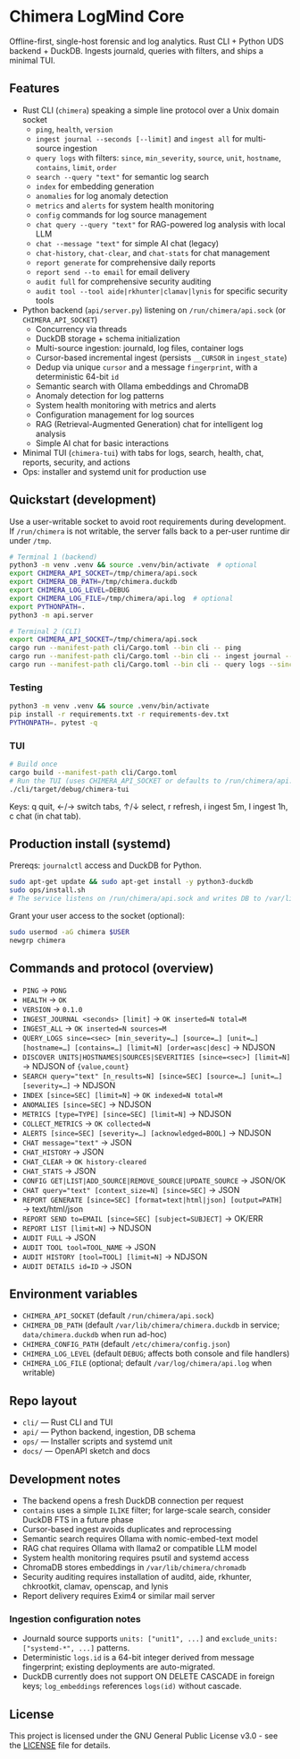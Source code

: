 # Chimera LogMind Core

Offline-first, single-host forensic and log analytics. Rust CLI + Python UDS backend + DuckDB. Ingests journald, queries with filters, and ships a minimal TUI.

## Features
- Rust CLI (`chimera`) speaking a simple line protocol over a Unix domain socket
  - `ping`, `health`, `version`
  - `ingest journal --seconds [--limit]` and `ingest all` for multi-source ingestion
  - `query logs` with filters: `since`, `min_severity`, `source`, `unit`, `hostname`, `contains`, `limit`, `order`
  - `search --query "text"` for semantic log search
  - `index` for embedding generation
  - `anomalies` for log anomaly detection
  - `metrics` and `alerts` for system health monitoring
  - `config` commands for log source management
  - `chat query --query "text"` for RAG-powered log analysis with local LLM
  - `chat --message "text"` for simple AI chat (legacy)
  - `chat-history`, `chat-clear`, and `chat-stats` for chat management
  - `report generate` for comprehensive daily reports
  - `report send --to email` for email delivery
  - `audit full` for comprehensive security auditing
  - `audit tool --tool aide|rkhunter|clamav|lynis` for specific security tools
- Python backend (`api/server.py`) listening on `/run/chimera/api.sock` (or `CHIMERA_API_SOCKET`)
  - Concurrency via threads
  - DuckDB storage + schema initialization
  - Multi-source ingestion: journald, log files, container logs
  - Cursor-based incremental ingest (persists `__CURSOR` in `ingest_state`)
  - Dedup via unique `cursor` and a message `fingerprint`, with a deterministic 64-bit `id`
  - Semantic search with Ollama embeddings and ChromaDB
  - Anomaly detection for log patterns
  - System health monitoring with metrics and alerts
  - Configuration management for log sources
  - RAG (Retrieval-Augmented Generation) chat for intelligent log analysis
  - Simple AI chat for basic interactions
- Minimal TUI (`chimera-tui`) with tabs for logs, search, health, chat, reports, security, and actions
- Ops: installer and systemd unit for production use

## Quickstart (development)
Use a user-writable socket to avoid root requirements during development. If `/run/chimera` is not writable, the server falls back to a per-user runtime dir under `/tmp`.

```bash
# Terminal 1 (backend)
python3 -m venv .venv && source .venv/bin/activate  # optional
export CHIMERA_API_SOCKET=/tmp/chimera/api.sock
export CHIMERA_DB_PATH=/tmp/chimera.duckdb
export CHIMERA_LOG_LEVEL=DEBUG
export CHIMERA_LOG_FILE=/tmp/chimera/api.log  # optional
export PYTHONPATH=.
python3 -m api.server
```

```bash
# Terminal 2 (CLI)
export CHIMERA_API_SOCKET=/tmp/chimera/api.sock
cargo run --manifest-path cli/Cargo.toml --bin cli -- ping
cargo run --manifest-path cli/Cargo.toml --bin cli -- ingest journal --seconds 300 --limit 100
cargo run --manifest-path cli/Cargo.toml --bin cli -- query logs --since 600 --limit 20
```
### Testing

```bash
python3 -m venv .venv && source .venv/bin/activate
pip install -r requirements.txt -r requirements-dev.txt
PYTHONPATH=. pytest -q
```

### TUI
```bash
# Build once
cargo build --manifest-path cli/Cargo.toml
# Run the TUI (uses CHIMERA_API_SOCKET or defaults to /run/chimera/api.sock)
./cli/target/debug/chimera-tui
```
Keys: q quit, ←/→ switch tabs, ↑/↓ select, r refresh, i ingest 5m, I ingest 1h, c chat (in chat tab).

## Production install (systemd)
Prereqs: `journalctl` access and DuckDB for Python.

```bash
sudo apt-get update && sudo apt-get install -y python3-duckdb
sudo ops/install.sh
# The service listens on /run/chimera/api.sock and writes DB to /var/lib/chimera/chimera.duckdb
```
Grant your user access to the socket (optional):
```bash
sudo usermod -aG chimera $USER
newgrp chimera
```

## Commands and protocol (overview)
- `PING` → `PONG`
- `HEALTH` → `OK`
- `VERSION` → `0.1.0`
- `INGEST_JOURNAL <seconds> [limit]` → `OK inserted=N total=M`
- `INGEST_ALL` → `OK inserted=N sources=M`
- `QUERY_LOGS since=<sec> [min_severity=…] [source=…] [unit=…] [hostname=…] [contains=…] [limit=N] [order=asc|desc]` → NDJSON
- `DISCOVER UNITS|HOSTNAMES|SOURCES|SEVERITIES [since=<sec>] [limit=N]` → NDJSON of `{value,count}`
- `SEARCH query="text" [n_results=N] [since=SEC] [source=…] [unit=…] [severity=…]` → NDJSON
- `INDEX [since=SEC] [limit=N]` → `OK indexed=N total=M`
- `ANOMALIES [since=SEC]` → NDJSON
- `METRICS [type=TYPE] [since=SEC] [limit=N]` → NDJSON
- `COLLECT_METRICS` → `OK collected=N`
- `ALERTS [since=SEC] [severity=…] [acknowledged=BOOL]` → NDJSON
- `CHAT message="text"` → JSON
- `CHAT_HISTORY` → JSON
- `CHAT_CLEAR` → `OK history-cleared`
- `CHAT_STATS` → JSON
- `CONFIG GET|LIST|ADD_SOURCE|REMOVE_SOURCE|UPDATE_SOURCE` → JSON/OK
- `CHAT query="text" [context_size=N] [since=SEC]` → JSON
- `REPORT GENERATE [since=SEC] [format=text|html|json] [output=PATH]` → text/html/json
- `REPORT SEND to=EMAIL [since=SEC] [subject=SUBJECT]` → OK/ERR
- `REPORT LIST [limit=N]` → NDJSON
- `AUDIT FULL` → JSON
- `AUDIT TOOL tool=TOOL_NAME` → JSON
- `AUDIT HISTORY [tool=TOOL] [limit=N]` → NDJSON
- `AUDIT DETAILS id=ID` → JSON

## Environment variables
- `CHIMERA_API_SOCKET` (default `/run/chimera/api.sock`)
- `CHIMERA_DB_PATH` (default `/var/lib/chimera/chimera.duckdb` in service; `data/chimera.duckdb` when run ad-hoc)
- `CHIMERA_CONFIG_PATH` (default `/etc/chimera/config.json`)
- `CHIMERA_LOG_LEVEL` (default `DEBUG`; affects both console and file handlers)
- `CHIMERA_LOG_FILE` (optional; default `/var/log/chimera/api.log` when writable)

## Repo layout
- `cli/` — Rust CLI and TUI
- `api/` — Python backend, ingestion, DB schema
- `ops/` — Installer scripts and systemd unit
- `docs/` — OpenAPI sketch and docs

## Development notes
- The backend opens a fresh DuckDB connection per request
- `contains` uses a simple `ILIKE` filter; for large-scale search, consider DuckDB FTS in a future phase
- Cursor-based ingest avoids duplicates and reprocessing
- Semantic search requires Ollama with nomic-embed-text model
- RAG chat requires Ollama with llama2 or compatible LLM model
- System health monitoring requires psutil and systemd access
- ChromaDB stores embeddings in `/var/lib/chimera/chromadb`
- Security auditing requires installation of auditd, aide, rkhunter, chkrootkit, clamav, openscap, and lynis
- Report delivery requires Exim4 or similar mail server

### Ingestion configuration notes
- Journald source supports `units: ["unit1", ...]` and `exclude_units: ["systemd-*", ...]` patterns.
- Deterministic `logs.id` is a 64-bit integer derived from message fingerprint; existing deployments are auto-migrated.
- DuckDB currently does not support ON DELETE CASCADE in foreign keys; `log_embeddings` references `logs(id)` without cascade.

## License
This project is licensed under the GNU General Public License v3.0 - see the [LICENSE](LICENSE) file for details.
